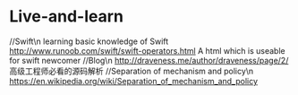 # Live-and-learn

//Swift\n
  learning basic knowledge of Swift
  http://www.runoob.com/swift/swift-operators.html
  A html which is useable for swift newcomer
//Blog\n
  http://draveness.me/author/draveness/page/2/  高级工程师必看的源码解析
//Separation of mechanism and policy\n
  https://en.wikipedia.org/wiki/Separation_of_mechanism_and_policy
